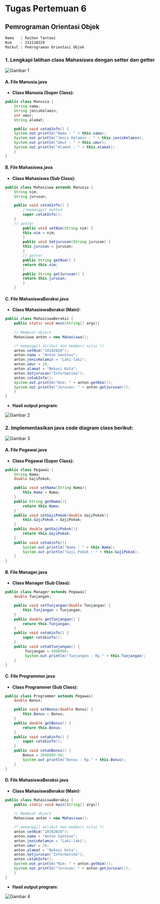 # Tugas Pertemuan 6
## Pemrograman Orientasi Objek

```sh
Nama   : Raihan Tantowi
Nim    : 312110229
Matkul : Pemrograman Orientasi Objek
```

### 1.  Lengkapi latihan class Mahasiswa dengan setter dan getter

![Gambar 1](Screenshoot/ss1.png)

#### A. File Manusia.java
* **Class Manusia (Super Class):**
```java
public class Manusia {
    String nama;
    String jenisKelamin;
    int umur;
    String alamat;

    public void cetakInfo() {
    System.out.println("Nama : " + this.nama);
    System.out.println("Jenis Kelamin : " + this.jenisKelamin); 
    System.out.println("Umur : " + this.umur); 
    System.out.println("Alamat : " + this.alamat);
    }
}
```

#### B. File Mahasiswa.java
* **Class Mahasiswa (Sub Class):**
```java
public class Mahasiswa extends Manusia {
    String nim;
    String jurusan;

    public void cetakInfo() {
        //memanggil method
        super.cetakInfo();
    }
    // setter
        public void setNim(String nim) {
        this.nim = nim;
        }
        public void Setjurusan(String jurusan) {
        this.jurusan = jurusan;
        }
        // getter
        public String getNim() {
        return this.nim;
        }
        public String getJurusan() {
        return this.jurusan;
        }
    }
```

#### C. File MahasiswaBeraksi.java
* **Class MahasiswaBeraksi (Main):**
```java
public class MahasiswaBeraksi {
    public static void main(String[] args){
    
    // Membuat object
    Mahasiswa anton = new Mahasiswa();

    /* memanggil atribut dan memberi nilai */
    anton.setNim("10102020");
    anton.nama = "Anton Santoso";
    anton.jenisKelamin = "Laki-laki";
    anton.umur = 28;
    anton.alamat = "Bekasi Kota";
    anton.Setjurusan("Informatika");
    anton.cetakInfo();
    System.out.println("Nim: " + anton.getNim());
    System.out.println("Jurusan: " + anton.getJurusan());
    }
} 
```

* **Hasil output program:**

![Gambar 2](Screenshoot/ss2.png)



### 2.   Implementasikan java code diagram class berikut:

![Gambar 3](Screenshoot/ss3.png)

#### A. File Pegawai.java
* **Class Pegawai (Super Class):**
```java
public class Pegawai {
    String Nama;
    double GajiPokok;

    public void setNama(String Nama){
        this.Nama = Nama;
    }
    public String getNama(){
        return this.Nama;
    }
    public void setGajiPokok(double GajiPokok){
        this.GajiPokok = GajiPokok;
    }
    public double getGajiPokok(){
        return this.GajiPokok;
    }
    public void cetakinfo(){
        System.out.println("Nama : " + this.Nama);
        System.out.println("Gaji Pokok : " + this.GajiPokok);
    }
}
```

#### B. File Manager.java
* **Class Manager (Sub Class):**
```java
public class Manager extends Pegawai{
    double Tunjangan;

    public void setTunjangan(double Tunjangan) {
        this.Tunjangan = Tunjangan;
    }
    public double getTunjangan() {
        return this.Tunjangan;
    }
    public void cetakinfo() {
        super.cetakinfo();
    }
    public void cetakTunjangan() {
         Tunjangan = 6000000;
         System.out.println("Tunjangan : Rp." + this.Tunjangan);
    }
}
```

#### C. File Programmer.java
* **Class Programmer (Sub Class):**
```java
public class Programmer extends Pegawai{
    double Bonus;

    public void setBonus(double Bonus) {
        this.Bonus = Bonus;
    }
    public double getBonus() {
        return this.Bonus;
    }
    public void cetakinfo() {
        super.cetakinfo();
    }
    public void cetakBonus() {
        Bonus = 3000000.00;
        System.out.println("Bonus : Rp." + this.Bonus);
    }
}
```

#### D. File MahasiswaBeraksi.java
* **Class MahasiswaBeraksi (Main):**
```java
public class MahasiswaBeraksi {
    public static void main(String[] args){
    
    // Membuat object
    Mahasiswa anton = new Mahasiswa();

    /* memanggil atribut dan memberi nilai */
    anton.setNim("10102020");
    anton.nama = "Anton Santoso";
    anton.jenisKelamin = "Laki-laki";
    anton.umur = 28;
    anton.alamat = "Bekasi Kota";
    anton.Setjurusan("Informatika");
    anton.cetakInfo();
    System.out.println("Nim: " + anton.getNim());
    System.out.println("Jurusan: " + anton.getJurusan());
    }
} 
```

* **Hasil output program:**

![Gambar 4](Screenshoot/ss4.png)
